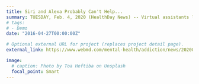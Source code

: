 ```yaml
---
title: Siri and Alexa Probably Can't Help...
summary: TUESDAY, Feb. 4, 2020 (HealthDay News) -- Virtual assistants like Alexa and Siri are little help ...
# tags:
# - Demo
date: "2016-04-27T00:00:00Z"

# Optional external URL for project (replaces project detail page).
external_link: https://www.webmd.com/mental-health/addiction/news/20200204/can-siri-or-alexa-help-you-beat-addiction-dont-count-on-it?src=RSS_PUBLIC#1

image:
  # caption: Photo by Toa Heftiba on Unsplash
  focal_point: Smart
---
```

